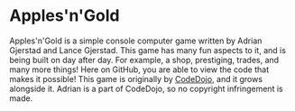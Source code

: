 # Apples'n'Gold

Apples'n'Gold is a simple console computer game written by Adrian Gjerstad and Lance Gjerstad. This game has many fun aspects to it, and is being built on day after day. For example, a shop, prestiging, trades, and many more things! Here on GitHub, you are able to view the code that makes it possible! This game is originally by [CodeDojo](https://github.com/CodeDojoOfficial), and it grows alongside it. Adrian is a part of CodeDojo, so no copyright infringement is made.
